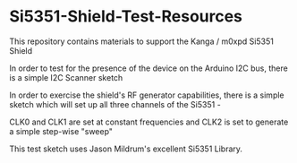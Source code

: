 # Si5351-Shield-Test-Resources

This repository contains materials to support the Kanga / m0xpd Si5351 Shield

In order to test for the presence of the device on the Arduino I2C bus, there is a simple I2C Scanner sketch

In order to exercise the shield's RF generator capabilities, there is a simple sketch which will set up all 
three channels of the Si5351 - 

CLK0 and CLK1 are set at constant frequencies and CLK2 is set to generate a simple step-wise "sweep"

This test sketch uses Jason Mildrum's excellent Si5351 Library.
